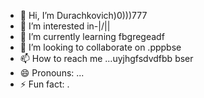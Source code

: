 - 👋 Hi, I’m Durachkovich)0)))777
- 👀 I’m interested in-|\/||
- 🌱 I’m currently learning fbgregeadf
- 💞️ I’m looking to collaborate on .pppbse
- 📫 How to reach me ...uyjhgfsdvdfbb bser
- 😄 Pronouns: ...
- ⚡ Fun fact: .
<!--tdghhtrewgr
Durachkovich/Durachkovich is a ✨ special ✨ repository because its `README.md` (this file) appears on your GitHub profile.
You can click the Preview link to take a look at your changes.
--
